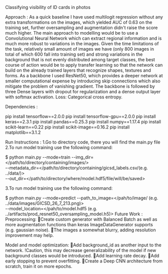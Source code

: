 Classifying visibility of ID cards in photos

Approach :
	As a quick baseline I have used multilogit regression without any extra transformations on the images, which yielded AUC of 0.63 on the training set, further oversampling and augmentation didn't raise the score much higher.
The main approach to modelling would be to use a Convolutional Neural Network which can extract regional information and is much more robust to variations in the images. Given the time limitations of the task, relatively small amount of images we have (only 800 images in total of which 600 fall into training set) and strong variations in the background that is not evenly distributed among target classes, the best course of action would be to apply transfer learning so that the network can build on the already trained layers that recognize shapes, textures and forms. As a backbone I used ResNet50, which provides a deeper network at smaller computational expense by introducing skip connections which also mitigate the problem of vanishing gradient.
The backbone is followed by three Dense layers with dropout for regularization and a dense output layer with softmax activation.
Loss: Categorical cross entropy.

Dependencies :

pip install tensorflow==2.0.0
pip install tensorflow-gpu==2.0.0
pip install keras==2.3.1
pip install pandas==0.25.3
pip install numpy==1.17.4
pip install scikit-learn==0.22
pip install scikit-image==0.16.2
pip install matplotlib==3.1.2

Run Instructions :
1.Go to directory code, there you will find the main.py file
2.To run model training use the following command:

$ python main.py --mode=train --img_dir=</path/to/directory/containing/images/> \
                              --metadata_dir=</path/to/directory/containing/gicsd_labels.csv/(e.g. ../data/)> \
		--out_dir=</path/to/directory/where/model.hdf5/file/will/be/saved>

3.To run model training use the following command:

$ python main.py --mode=predict --path_to_image=</pah/to/image/ 						(e.g. ../data/images/GICSD_26_7_213.png)> \
                              		  --model_location=</pah/to/model.hdf5 							(e.g. ../artifacts/prod_resnet50_oversampling_model.h5)>
Future Work :
Preprocessing:
Create custom generator with Balanced Batch as well as more augmentation functions than keras ImageDataGenerator supports (e.g. gaussian noise).
The images a somewhat blurry, adding resolution improvement may help.

Model and model optimization:
Add background_id as another input to the network. !Caution, this may decrease generalizability of the model if new background classes would be introduced.
Add learning rate decay.
Add early stopping to prevent overfitting.
Create a Deep CNN architecture from scratch, train it on more epochs.
